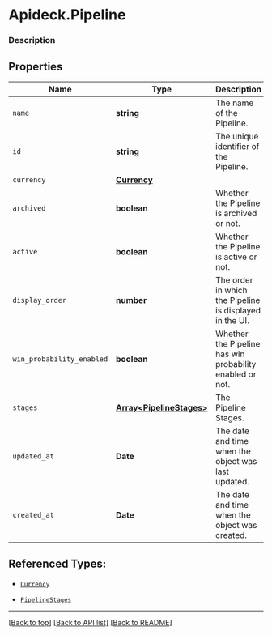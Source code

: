 # Apideck.Pipeline

### Description

## Properties
Name | Type | Description | Notes
------------ | ------------- | ------------- | -------------
`name` | **string** | The name of the Pipeline. | 
`id` | **string** | The unique identifier of the Pipeline. | [optional] 
`currency` | [**Currency**](Currency.md) |  | [optional] 
`archived` | **boolean** | Whether the Pipeline is archived or not. | [optional] 
`active` | **boolean** | Whether the Pipeline is active or not. | [optional] 
`display_order` | **number** | The order in which the Pipeline is displayed in the UI. | [optional] 
`win_probability_enabled` | **boolean** | Whether the Pipeline has win probability enabled or not. | [optional] 
`stages` | [**Array&lt;PipelineStages&gt;**](PipelineStages.md) | The Pipeline Stages. | [optional] 
`updated_at` | **Date** | The date and time when the object was last updated. | [optional] 
`created_at` | **Date** | The date and time when the object was created. | [optional] 





## Referenced Types:


* [`Currency`](Currency.md)




* [`PipelineStages`](PipelineStages.md)



---

[[Back to top]](#) [[Back to API list]](../../../../README.md#documentation-for-api-endpoints) [[Back to README]](../../../../README.md)


